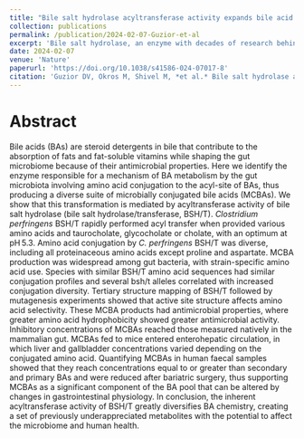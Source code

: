```yaml
---
title: "Bile salt hydrolase acyltransferase activity expands bile acid diversity"
collection: publications
permalink: /publication/2024-02-07-Guzior-et-al
excerpt: 'Bile salt hydrolase, an enzyme with decades of research behind it, is identified as one of the culprits behind microbial bile acid conjugation, diversifying the bile acid pool and further establishing connections between microbially conjugated bile acids and gastrointestinal physiology.'
date: 2024-02-07
venue: 'Nature'
paperurl: 'https://doi.org/10.1038/s41586-024-07017-8'
citation: 'Guzior DV, Okros M, Shivel M, *et al.* Bile salt hydrolase acyltransferase activity expands bile acid diversity. *Nature* (2024).'
---
```

# Abstract

Bile acids (BAs) are steroid detergents in bile that contribute to the absorption of fats and fat-soluble vitamins while shaping the gut microbiome because of their antimicrobial properties. Here we identify the enzyme responsible for a mechanism of BA metabolism by the gut microbiota involving amino acid conjugation to the acyl-site of BAs, thus producing a diverse suite of microbially conjugated bile acids (MCBAs). We show that this transformation is mediated by acyltransferase activity of bile salt hydrolase (bile salt hydrolase/transferase, BSH/T). *Clostridium perfringens* BSH/T rapidly performed acyl transfer when provided various amino acids and taurocholate, glycocholate or cholate, with an optimum at pH 5.3. Amino acid conjugation by *C. perfringens* BSH/T was diverse, including all proteinaceous amino acids except proline and aspartate. MCBA production was widespread among gut bacteria, with strain-specific amino acid use. Species with similar BSH/T amino acid sequences had similar conjugation profiles and several bsh/t alleles correlated with increased conjugation diversity. Tertiary structure mapping of BSH/T followed by mutagenesis experiments showed that active site structure affects amino acid selectivity. These MCBA products had antimicrobial properties, where greater amino acid hydrophobicity showed greater antimicrobial activity. Inhibitory concentrations of MCBAs reached those measured natively in the mammalian gut. MCBAs fed to mice entered enterohepatic circulation, in which liver and gallbladder concentrations varied depending on the conjugated amino acid. Quantifying MCBAs in human faecal samples showed that they reach concentrations equal to or greater than secondary and primary BAs and were reduced after bariatric surgery, thus supporting MCBAs as a significant component of the BA pool that can be altered by changes in gastrointestinal physiology. In conclusion, the inherent acyltransferase activity of BSH/T greatly diversifies BA chemistry, creating a set of previously underappreciated metabolites with the potential to affect the microbiome and human health.